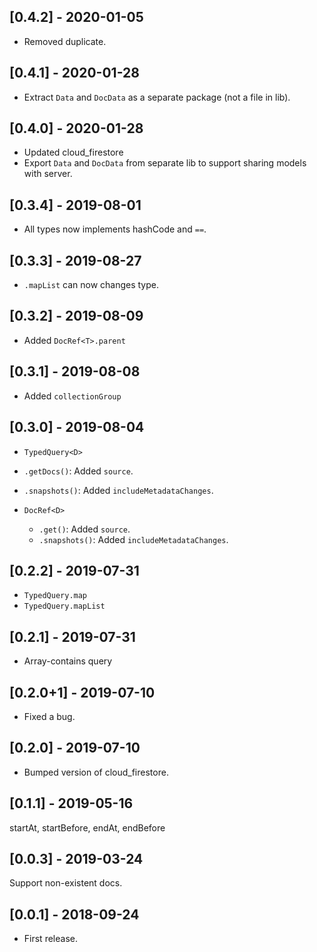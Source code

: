 ## [0.4.2] - 2020-01-05

 - Removed duplicate.

## [0.4.1] - 2020-01-28

 - Extract `Data` and `DocData` as a separate package (not a file in lib). 


## [0.4.0] - 2020-01-28

 - Updated cloud_firestore
 - Export `Data` and `DocData` from separate lib to support sharing models with server. 


## [0.3.4] - 2019-08-01

 - All types now implements hashCode and `==`.

## [0.3.3] - 2019-08-27

 - `.mapList` can now changes type.

## [0.3.2] - 2019-08-09

 - Added `DocRef<T>.parent`

## [0.3.1] - 2019-08-08

 - Added `collectionGroup`


## [0.3.0] - 2019-08-04

 -  `TypedQuery<D>`
   - `.getDocs()`: Added `source`.
   - `.snapshots()`: Added `includeMetadataChanges`.
    
 - `DocRef<D>`
   - `.get()`: Added `source`.
   - `.snapshots()`: Added `includeMetadataChanges`.
 
## [0.2.2] - 2019-07-31

 - `TypedQuery.map`
 - `TypedQuery.mapList`
 
## [0.2.1] - 2019-07-31

 - Array-contains query

## [0.2.0+1] - 2019-07-10

 - Fixed a bug.

## [0.2.0] - 2019-07-10

 - Bumped version of cloud_firestore.

## [0.1.1] - 2019-05-16

startAt, startBefore, endAt, endBefore


## [0.0.3] - 2019-03-24

Support non-existent docs. 


## [0.0.1] - 2018-09-24

* First release.
